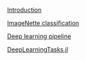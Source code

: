 
[Introduction](README.md)

[ImageNette classification](src/imagenette.jl)

[Deep learning pipeline](src/pipeline.jl)

[DeepLearningTasks.jl](src/dltasks.md)